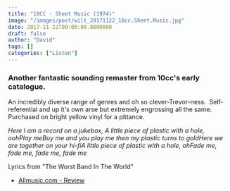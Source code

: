 ```yaml
---
title: "10CC - Sheet Music (1974)"
image: "/images/post/wilt_20171122_10cc.Sheet.Music.jpg"
date: 2017-11-22T00:00:00.0000000
draft: false
author: "David"
tags: []
categories: ["Listen"]
---
```

### Another fantastic sounding remaster from 10cc's early catalogue.

 An incredibly diverse range of genres and oh so clever-Trevor-ness.  Self-referential and up it's own arse but extremely engrossing all the same. Purchased on bright yellow vinyl for a pittance.

 *Here I am a record on a jukebox, A little piece of plastic with a hole, oohPlay meBuy me and you play me then my plastic turns to goldHere we are together on your hi-fiA little piece of plastic with a hole, ohFade me, fade me, fade me, fade me*

 Lyrics from "The Worst Band In The World"

-  [Allmusic.com - Review](https://www.allmusic.com/album/sheet-music-mw0000317352)